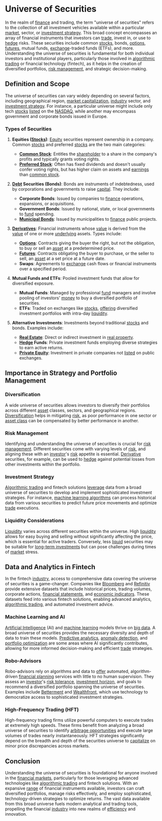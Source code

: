 # Universe of Securities

In the realm of [finance](../f/finance.md) and trading, the term "universe of securities" refers to the collection of all investment vehicles available within a particular [market](../m/market.md), sector, or [investment strategy](../i/investment_strategy.md). This broad concept encompasses an array of financial instruments that investors can [trade](../t/trade.md), invest in, or use to [hedge](../h/hedge.md) risks. These securities include common [stocks](../s/stock.md), bonds, [options](../o/options.md), [futures](../f/futures.md), mutual funds, [exchange](../e/exchange.md)-traded funds (ETFs), and more. Understanding the universe of securities is fundamental for both individual investors and institutional players, particularly those involved in [algorithmic trading](../a/accountability.md) or financial technology (fintech), as it helps in the creation of diversified portfolios, [risk management](../r/risk_management.md), and strategic decision-making.

## Definition and Scope

The universe of securities can vary widely depending on several factors, including geographical region, [market capitalization](../m/market_capitalization.md), [industry](../i/industry.md) sector, and [investment strategy](../i/investment_strategy.md). For instance, a particular universe might include only tech [stocks](../s/stock.md) [listed](../l/listed.md) on the [NASDAQ](../n/nasdaq.md), while another may encompass government and corporate bonds issued in Europe.

### Types of Securities

1. **Equities ([Stocks](../s/stock.md))**: [Equity](../e/equity.md) securities represent ownership in a company. Common [stocks](../s/stock.md) and preferred [stocks](../s/stock.md) are the two main categories:
   - **[Common Stock](../c/common_stock.md)**: Entitles the [shareholder](../s/shareholder.md) to a share in the company's profits and typically grants voting rights.
   - **[Preferred Stock](../p/preferred_stock.md)**: Often has fixed dividends and doesn't usually confer voting rights, but has higher claim on assets and [earnings](../e/earnings.md) than [common stock](../c/common_stock.md).

2. **[Debt](../d/debt.md) Securities (Bonds)**: Bonds are instruments of indebtedness, used by corporations and governments to raise [capital](../c/capital.md). They include:
   - **Corporate Bonds**: Issued by companies to [finance](../f/finance.md) operations, expansions, or acquisitions.
   - **Government Bonds**: Issued by national, state, or local governments to [fund](../f/fund.md) spending.
   - **[Municipal Bonds](../m/municipal_bonds.md)**: Issued by municipalities to [finance](../f/finance.md) public projects.

3. **[Derivatives](../d/derivatives.md)**: Financial instruments whose [value](../v/value.md) is derived from the [value](../v/value.md) of one or more [underlying](../u/underlying.md) assets. Types include:
   - **[Options](../o/options.md)**: Contracts giving the buyer the right, but not the obligation, to buy or sell an [asset](../a/asset.md) at a predetermined price.
   - **[Futures](../f/futures.md)**: Contracts obligating the buyer to purchase, or the seller to sell, an [asset](../a/asset.md) at a set price at a future date.
   - **Swaps**: Agreements to [exchange](../e/exchange.md) cash flows or financial instruments over a specified period.

4. **Mutual Funds and ETFs**: Pooled investment funds that allow for diversified exposure.
   - **Mutual Funds**: Managed by professional [fund](../f/fund.md) managers and involve pooling of investors' [money](../m/money.md) to buy a diversified portfolio of securities.
   - **ETFs**: Traded on exchanges like [stocks](../s/stock.md), [offering](../o/offering.md) diversified investment portfolios with intra-day [liquidity](../l/liquidity.md).

5. **Alternative Investments**: Investments beyond traditional [stocks](../s/stock.md) and bonds. Examples include:
   - **[Real Estate](../r/real_estate.md)**: Direct or indirect investment in [real property](../r/real_property.md).
   - **[Hedge](../h/hedge.md) Funds**: Private investment funds employing diverse strategies to earn active returns.
   - **[Private Equity](../p/private_equity.md)**: Investment in private companies not [listed](../l/listed.md) on public exchanges.

## Importance in Strategy and Portfolio Management

### Diversification

A wide universe of securities allows investors to diversify their portfolios across different [asset](../a/asset.md) classes, sectors, and geographical regions. [Diversification](../d/diversification.md) helps in mitigating [risk](../r/risk.md), as poor performance in one sector or [asset class](../a/asset_class.md) can be compensated by better performance in another.

### Risk Management

Identifying and understanding the universe of securities is crucial for [risk management](../r/risk_management.md). Different securities come with varying levels of [risk](../r/risk.md), and aligning these with an [investor](../i/investor.md)'s [risk](../r/risk.md) appetite is essential. [Derivative](../d/derivative.md) securities, for example, can be used to [hedge](../h/hedge.md) against potential losses from other investments within the portfolio.

### Investment Strategy

[Algorithmic trading](../a/accountability.md) and fintech solutions [leverage](../l/leverage.md) data from a broad universe of securities to develop and implement sophisticated investment strategies. For instance, [machine learning algorithms](../m/machine_learning_algorithms_in_trading.md) can process historical data from various securities to predict future price movements and optimize [trade](../t/trade.md) executions.

### Liquidity Considerations

[Liquidity](../l/liquidity.md) varies across different securities within the universe. High [liquidity](../l/liquidity.md) allows for easy buying and selling without significantly affecting the price, which is essential for active traders. Conversely, less [liquid](../l/liquid.md) securities may be suitable for [long-term investments](../l/long-term_investments.md) but can pose challenges during times of [market](../m/market.md) stress.

## Data and Analytics in Fintech

In the fintech [industry](../i/industry.md), access to comprehensive data covering the universe of securities is a game-changer. Companies like [Bloomberg](https://www.bloomberg.com/) and [Refinitiv](https://www.refinitiv.com/) provide extensive datasets that include historical prices, trading volumes, corporate actions, [financial statements](../f/financial_statements.md), and [economic indicators](../e/economic_indicators.md). These datasets feed into various fintech solutions, enabling advanced analytics, [algorithmic trading](../a/accountability.md), and automated investment advice.

### Machine Learning and AI

[Artificial Intelligence](../a/artificial_intelligence_in_trading.md) (AI) and [machine learning](../m/machine_learning.md) models thrive on [big data](../b/big_data_in_trading.md). A broad universe of securities provides the necessary diversity and depth of data to train these models. [Predictive analytics](../p/predictive_analytics.md), [anomaly detection](../a/anomaly_detection.md), and [portfolio optimization](../p/portfolio_optimization.md) are some areas where AI significantly contributes, allowing for more informed decision-making and efficient [trade](../t/trade.md) strategies.

### Robo-Advisors

Robo-advisors rely on algorithms and data to [offer](../o/offer.md) automated, algorithm-driven [financial planning](../f/financial_planning.md) services with little to no human supervision. They assess an [investor](../i/investor.md)'s [risk tolerance](../r/risk_tolerance.md), [investment horizon](../i/investment_horizon.md), and goals to recommend a diversified portfolio spanning the universe of securities. Examples include [Betterment](https://www.betterment.com/) and [Wealthfront](https://www.wealthfront.com/), which use technology to democratize access to sophisticated investment strategies.

### High-Frequency Trading (HFT)

High-frequency trading firms utilize powerful computers to execute trades at extremely high speeds. These firms benefit from analyzing a broad universe of securities to identify [arbitrage opportunities](../a/arbitrage_opportunities.md) and execute large volumes of trades nearly instantaneously. HFT strategies significantly depend on the breadth and depth of the securities universe to [capitalize](../c/capitalize.md) on minor price discrepancies across markets.

## Conclusion

Understanding the universe of securities is foundational for anyone involved in the [financial markets](../f/financial_market.md), particularly for those leveraging advanced technologies like [algorithmic trading](../a/accountability.md) and fintech solutions. With an expansive [range](../r/range.md) of financial instruments available, investors can craft diversified portfolios, manage risks effectively, and employ sophisticated, technology-driven strategies to optimize returns. The vast data available from this broad universe fuels modern analytical and trading tools, propelling the financial [industry](../i/industry.md) into new realms of [efficiency](../e/efficiency.md) and innovation.